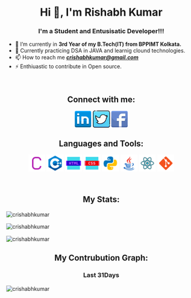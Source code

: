 <h1 align="center">Hi 👋, I'm Rishabh Kumar</h1>
<h3 align="center">I'm a Student and Entusisatic Developer!!!</h3>


- 🌱 I’m currently in **3rd Year of my B.Tech(IT) from BPPIMT Kolkata.**
- 👯 Currently practicing DSA in JAVA and learnig clound technologies.
- 📫 How to reach me _**crishabhkumar@gmail.com**_
- ⚡ Enthiuastic to contribute in Open source.
<br />
<h2 align="center">Connect with me:</h2>
<p align="center">
<a href="https://www.linkedin.com/in/rishabh-kumar-0801a310a/" target="blank"><img align="center" src="https://github.com/crishabhkumar/crishabhkumar/blob/logo/icons8-linkedin-64.png" alt="Rishabh Linkedin" height="45" width="45" /></a>
<a href = "https://twitter.com/rishabh_sawarn" target = "blank"><img align = "center" src="https://github.com/crishabhkumar/crishabhkumar/blob/logo/icons8-twitter-64.png" alt = "Rishabh Twitter" height = "45" width = "45" /></a>
<a href="https://www.facebook.com/rk1102937" target="blank"><img align="center" src="https://github.com/crishabhkumar/crishabhkumar/blob/logo/icons8-facebook-64.png" alt="Rishabh Facebook" height="45" width="45" /></a>

<br />
  
<h2 align="center">Languages and Tools:</h2>
<p align = "center"><a target="blank"><img align="center" src="https://github.com/crishabhkumar/crishabhkumar/blob/main/Language%20Logos/icons8-c-96.png" alt="C" height="45" width="45" /></a>
<a target="blank"><img align="center" src="https://github.com/crishabhkumar/crishabhkumar/blob/main/Language%20Logos/icons8-c%2B%2B-96.png" alt="C++" height="45" width="45" /></a>
<a target="blank"><img align="center" src="https://github.com/crishabhkumar/crishabhkumar/blob/main/Language%20Logos/icons8-html-96.png" alt="Html" height="45" width="45" /></a>
<a target="blank"><img align="center" src="https://github.com/crishabhkumar/crishabhkumar/blob/main/Language%20Logos/icons8-css-96.png" alt="Css" height="45" width="45" /></a>
<a target="blank"><img align="center" src="https://github.com/crishabhkumar/crishabhkumar/blob/main/Language%20Logos/icons8-python-96.png" alt="Python" height="45" width="45" /></a>
<a target="blank"><img align="center" src="https://github.com/crishabhkumar/crishabhkumar/blob/main/Language%20Logos/icons8-java-96.png" alt="Java" height="45" width="45" /></a>
<a target="blank"><img align="center" src="https://github.com/crishabhkumar/crishabhkumar/blob/main/icons8-react-100.png" alt="React" height="45" width="45" /></a>
<a target="blank"><img align="center" src="https://github.com/crishabhkumar/crishabhkumar/blob/main/Language%20Logos/icons8-git-96.png" alt="Git" height="45" width="45" /></a>
</p>
<br />

<h2 align="center">My Stats:</h2>
<p><img align="center" src="https://github-readme-stats.vercel.app/api/top-langs?username=crishabhkumar&show_icons=true&locale=en&layout=compact&theme=gruvbox" alt="crishabhkumar" /></p>
<p><img align="center" src="https://github-readme-stats.vercel.app/api?username=crishabhkumar&show_icons=true&locale=en&theme=onedark" alt="crishabhkumar" /></p>
<p><img align="center" src="https://github-readme-streak-stats.herokuapp.com/?user=crishabhkumar&theme=dracula" alt="crishabhkumar" /></p>


<h2 align="center">My Contrubution Graph:</h2>
<h3 align="center">Last 31Days</h3>
<p><img align="center" src="https://activity-graph.herokuapp.com/graph?username=crishabhkumar&bg_color=0d0c0d&color=e137d6&line=5daddf&point=99eb1e&area=true&hide_border=true" alt="crishabhkumar" /></p>



